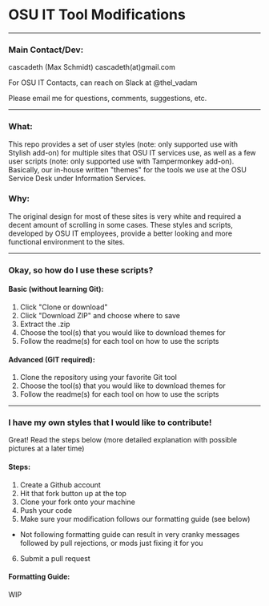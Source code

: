 # OSU IT Tool Modifications

***

### Main Contact/Dev: 

cascadeth (Max Schmidt)  cascadeth(at)gmail.com

For OSU IT Contacts, can reach on Slack at @thel_vadam

Please email me for questions, comments, suggestions, etc.

***

### What:
This repo provides a set of user styles (note: only supported use with Stylish add-on) for multiple sites
that OSU IT services use, as well as a few user scripts (note: only supported use with Tampermonkey add-on).
Basically, our in-house written "themes" for the tools we use at
the OSU Service Desk under Information Services.

### Why:
The original design for most of these sites is very white and
required a decent amount of scrolling in some cases.  These 
styles and scripts, developed by OSU IT employees, provide 
a better looking and more functional environment to the sites.

***

### Okay, so how do I use these scripts?
#### Basic (without learning Git):
1. Click "Clone or download"
2. Click "Download ZIP" and choose where to save
3. Extract the .zip
4. Choose the tool(s) that you would like to download themes for
5. Follow the readme(s) for each tool on how to use the scripts

#### Advanced (GIT required):
1. Clone the repository using your favorite Git tool
2. Choose the tool(s) that you would like to download themes for
3. Follow the readme(s) for each tool on how to use the scripts


***

### I have my own styles that I would like to contribute!
Great!  Read the steps below (more detailed explanation with possible pictures at a later time)

#### Steps:
1. Create a Github account
2. Hit that fork button up at the top
3. Clone your fork onto your machine
4. Push your code
5. Make sure your modification follows our formatting guide (see below)
  * Not following formatting guide can result in very cranky messages followed by pull rejections, or mods just fixing it for you
6. Submit a pull request

#### Formatting Guide:
WIP